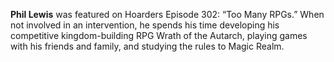 **Phil Lewis** was featured on Hoarders Episode 302: “Too Many RPGs.” When not involved in an intervention, he spends his time developing his competitive kingdom-building RPG Wrath of the Autarch, playing games with his friends and family, and studying the rules to Magic Realm.
